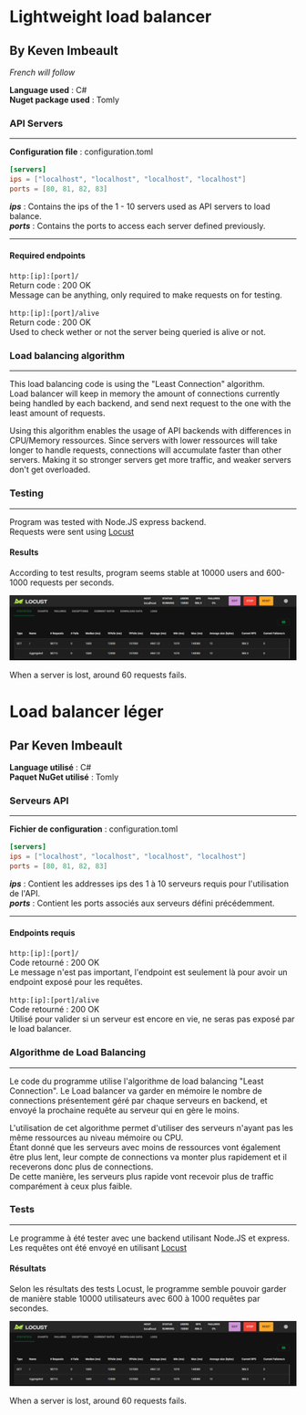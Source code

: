 ﻿# Lightweight load balancer
## By Keven Imbeault

_French will follow_  

**Language used** : C#  
**Nuget package used** : Tomly

### API Servers  

---

**Configuration file** : configuration.toml
```toml
[servers]
ips = ["localhost", "localhost", "localhost", "localhost"]
ports = [80, 81, 82, 83]
```  

**_ips_** : Contains the ips of the 1 - 10 servers used as API servers to load balance.  
**_ports_** : Contains the ports to access each server defined previously.

---
#### Required endpoints  

`http:[ip]:[port]/`  
Return code : 200 OK  
Message can be anything, only required to make requests on for testing.

`http:[ip]:[port]/alive`  
Return code : 200 OK  
Used to check wether or not the server being queried is alive or not.

### Load balancing algorithm  

---

This load balancing code is using the "Least Connection" algorithm.  
Load balancer will keep in memory the amount of connections currently being handled by each backend, and send next request to the one with the least amount of requests.  

Using this algorithm enables the usage of API backends with differences in CPU/Memory ressources. 
Since servers with lower ressources will take longer to handle requests, connections will accumulate faster than other servers.
Making it so stronger servers get more traffic, and weaker servers don't get overloaded.

### Testing

---

Program was tested with Node.JS express backend.  
Requests were sent using [Locust](https://locust.io/)  

#### Results  
According to test results, program seems stable at 10000 users and 600-1000 requests per seconds.  

[logo]: Locust.png
![Locust test results][logo]

When a server is lost, around 60 requests fails.

# Load balancer léger
## Par Keven Imbeault

**Language utilisé** : C#  
**Paquet NuGet utilisé** : Tomly

### Serveurs API

---

**Fichier de configuration** : configuration.toml  
```toml
[servers]
ips = ["localhost", "localhost", "localhost", "localhost"]
ports = [80, 81, 82, 83]
```  

**_ips_** : Contient les addresses ips des 1 à 10 serveurs requis pour l'utilisation de l'API.  
**_ports_** : Contient les ports associés aux serveurs défini précédemment.

---
#### Endpoints requis

`http:[ip]:[port]/`  
Code retourné : 200 OK  
Le message n'est pas important, l'endpoint est seulement là pour avoir un endpoint exposé pour les requêtes.

`http:[ip]:[port]/alive`  
Code retourné : 200 OK  
Utilisé pour valider si un serveur est encore en vie, ne seras pas exposé par le load balancer.

### Algorithme de Load Balancing

---
Le code du programme utilise l'algorithme de load balancing "Least Connection".
Le Load balancer va garder en mémoire le nombre de connections présentement géré par chaque serveurs en backend, et envoyé la prochaine requête au serveur qui en gère le moins.

L'utilisation de cet algorithme permet d'utiliser des serveurs n'ayant pas les même ressources au niveau mémoire ou CPU.  
Étant donné que les serveurs avec moins de ressources vont également être plus lent, leur compte de connections va monter plus rapidement et il receverons donc plus de connections.  
De cette manière, les serveurs plus rapide vont recevoir plus de traffic comparément à ceux plus faible.

### Tests

---

Le programme à été tester avec une backend utilisant Node.JS et express.  
Les requêtes ont été envoyé en utilisant [Locust](https://locust.io/)

#### Résultats
Selon les résultats des tests Locust, le programme semble pouvoir garder de manière stable 10000 utilisateurs avec 600 à 1000 requêtes par secondes.

[logo]: Locust.png
![Locust test results][logo]

When a server is lost, around 60 requests fails.

